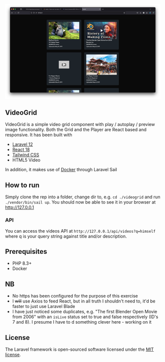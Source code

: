 <p align="center"><a href="https://laravel.com" target="_blank">
<img src="VideoGrid.png" width="800" alt="VideoGrid"></a></p>


## VideoGrid

VideoGrid is a simple video grid component with play / autoplay / preview image functionality. 
Both the Grid and the Player are React based and responsive. It has been built with
- [Laravel 12](https://laravel.com/docs/12.x/releases)
- [React 18](https://react.dev/blog/2022/03/29/react-v18)
- [Tailwind CSS](https://tailwindcss.com/)
- HTML5 Video

In addition, it makes use of [Docker](http://docker.io) through Laravel Sail

## How to run
Simply clone the rep into a folder, change dir to, e.g. `cd ./videogrid` and run `./vendor/bin/sail up`.
You should now be able to see it in your browser at http://127.0.0.1

### API
You can access the videos API at `http://127.0.0.1/api/videos?q=himself` where q is your query string against title and/or description.

## Prerequisites
- PHP 8.3+
- Docker

## NB
- No https has been configured for the purpose of this exercise
- I ~~will~~ use Axios to feed React, but in all truth I shouldn't need to, it'd be faster to just use Laravel Blade
- I have just noticed some duplicates, e.g. "The first Blender Open Movie from 2006" with an `isLive` status set to true and false respectively (ID's 7 and 8). I presume I have to d something clever here - working on it 

## License

The Laravel framework is open-sourced software licensed under the [MIT license](https://opensource.org/licenses/MIT).
